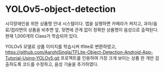 # YOLOv5-object-detection

시각장애인을 위한 상품명 안내 시스템이다.
앱을 실행하면 카메라가 켜지고, 과자/음료/컵라면의 상품을 비추면 앞, 뒷면에 관계 없이 정확한 상품명이 음성으로 출력된다.
현재 1,000개의 Class가 학습되어 있다.

YOLOv5 모델로 상품 이미지를 학습시켜 tflite로 변환하였고,
https://github.com/AarohiSingla/TFLite-Object-Detection-Android-App-Tutorial-Using-YOLOv5.git 프로젝트를 인용하여
가장 크게 보이는 상품 한 개만 검출하도록 코드를 수정하고, 음성 기술을 추가하였다.
